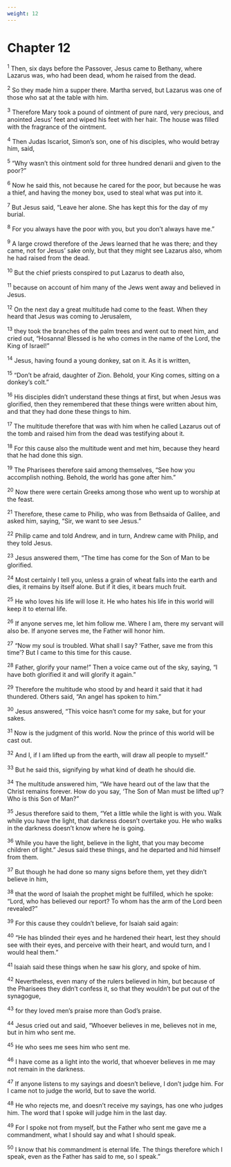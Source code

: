 ```yaml
---
weight: 12
---
```


# Chapter 12

<sup>1</sup> Then, six days before the Passover, Jesus came to Bethany, where Lazarus was, who had been dead, whom he raised from the dead. 

<sup>2</sup> So they made him a supper there. Martha served, but Lazarus was one of those who sat at the table with him. 

<sup>3</sup> Therefore Mary took a pound of ointment of pure nard, very precious, and anointed Jesus’ feet and wiped his feet with her hair. The house was filled with the fragrance of the ointment. 

<sup>4</sup> Then Judas Iscariot, Simon’s son, one of his disciples, who would betray him, said, 

<sup>5</sup> “Why wasn’t this ointment sold for three hundred denarii and given to the poor?” 

<sup>6</sup> Now he said this, not because he cared for the poor, but because he was a thief, and having the money box, used to steal what was put into it. 

<sup>7</sup> But Jesus said, “Leave her alone. She has kept this for the day of my burial. 

<sup>8</sup> For you always have the poor with you, but you don’t always have me.” 

<sup>9</sup> A large crowd therefore of the Jews learned that he was there; and they came, not for Jesus’ sake only, but that they might see Lazarus also, whom he had raised from the dead. 

<sup>10</sup> But the chief priests conspired to put Lazarus to death also, 

<sup>11</sup> because on account of him many of the Jews went away and believed in Jesus. 

<sup>12</sup> On the next day a great multitude had come to the feast. When they heard that Jesus was coming to Jerusalem, 

<sup>13</sup> they took the branches of the palm trees and went out to meet him, and cried out, “Hosanna! Blessed is he who comes in the name of the Lord, the King of Israel!” 

<sup>14</sup> Jesus, having found a young donkey, sat on it. As it is written, 

<sup>15</sup> “Don’t be afraid, daughter of Zion. Behold, your King comes, sitting on a donkey’s colt.” 

<sup>16</sup> His disciples didn’t understand these things at first, but when Jesus was glorified, then they remembered that these things were written about him, and that they had done these things to him. 

<sup>17</sup> The multitude therefore that was with him when he called Lazarus out of the tomb and raised him from the dead was testifying about it. 

<sup>18</sup> For this cause also the multitude went and met him, because they heard that he had done this sign. 

<sup>19</sup> The Pharisees therefore said among themselves, “See how you accomplish nothing. Behold, the world has gone after him.” 

<sup>20</sup> Now there were certain Greeks among those who went up to worship at the feast. 

<sup>21</sup> Therefore, these came to Philip, who was from Bethsaida of Galilee, and asked him, saying, “Sir, we want to see Jesus.” 

<sup>22</sup> Philip came and told Andrew, and in turn, Andrew came with Philip, and they told Jesus. 

<sup>23</sup> Jesus answered them, “The time has come for the Son of Man to be glorified. 

<sup>24</sup> Most certainly I tell you, unless a grain of wheat falls into the earth and dies, it remains by itself alone. But if it dies, it bears much fruit. 

<sup>25</sup> He who loves his life will lose it. He who hates his life in this world will keep it to eternal life. 

<sup>26</sup> If anyone serves me, let him follow me. Where I am, there my servant will also be. If anyone serves me, the Father will honor him. 

<sup>27</sup> “Now my soul is troubled. What shall I say? ‘Father, save me from this time’? But I came to this time for this cause. 

<sup>28</sup> Father, glorify your name!” Then a voice came out of the sky, saying, “I have both glorified it and will glorify it again.” 

<sup>29</sup> Therefore the multitude who stood by and heard it said that it had thundered. Others said, “An angel has spoken to him.” 

<sup>30</sup> Jesus answered, “This voice hasn’t come for my sake, but for your sakes. 

<sup>31</sup> Now is the judgment of this world. Now the prince of this world will be cast out. 

<sup>32</sup> And I, if I am lifted up from the earth, will draw all people to myself.” 

<sup>33</sup> But he said this, signifying by what kind of death he should die. 

<sup>34</sup> The multitude answered him, “We have heard out of the law that the Christ remains forever. How do you say, ‘The Son of Man must be lifted up’? Who is this Son of Man?” 

<sup>35</sup> Jesus therefore said to them, “Yet a little while the light is with you. Walk while you have the light, that darkness doesn’t overtake you. He who walks in the darkness doesn’t know where he is going. 

<sup>36</sup> While you have the light, believe in the light, that you may become children of light.” Jesus said these things, and he departed and hid himself from them. 

<sup>37</sup> But though he had done so many signs before them, yet they didn’t believe in him, 

<sup>38</sup> that the word of Isaiah the prophet might be fulfilled, which he spoke: “Lord, who has believed our report? To whom has the arm of the Lord been revealed?” 

<sup>39</sup> For this cause they couldn’t believe, for Isaiah said again: 

<sup>40</sup> “He has blinded their eyes and he hardened their heart, lest they should see with their eyes, and perceive with their heart, and would turn, and I would heal them.” 

<sup>41</sup> Isaiah said these things when he saw his glory, and spoke of him. 

<sup>42</sup> Nevertheless, even many of the rulers believed in him, but because of the Pharisees they didn’t confess it, so that they wouldn’t be put out of the synagogue, 

<sup>43</sup> for they loved men’s praise more than God’s praise. 

<sup>44</sup> Jesus cried out and said, “Whoever believes in me, believes not in me, but in him who sent me. 

<sup>45</sup> He who sees me sees him who sent me. 

<sup>46</sup> I have come as a light into the world, that whoever believes in me may not remain in the darkness. 

<sup>47</sup> If anyone listens to my sayings and doesn’t believe, I don’t judge him. For I came not to judge the world, but to save the world. 

<sup>48</sup> He who rejects me, and doesn’t receive my sayings, has one who judges him. The word that I spoke will judge him in the last day. 

<sup>49</sup> For I spoke not from myself, but the Father who sent me gave me a commandment, what I should say and what I should speak. 

<sup>50</sup> I know that his commandment is eternal life. The things therefore which I speak, even as the Father has said to me, so I speak.” 



